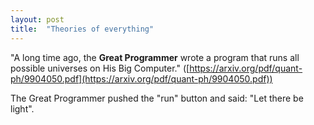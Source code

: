 ```yaml
---
layout: post
title:  "Theories of everything"
---
```


<script type="text/javascript" async
  src="https://cdn.mathjax.org/mathjax/latest/MathJax.js?config=TeX-MML-AM_CHTML">
</script>

"A long time ago, the **Great Programmer** wrote a program that runs all possible universes on His Big Computer." ([https://arxiv.org/pdf/quant-ph/9904050.pdf](https://arxiv.org/pdf/quant-ph/9904050.pdf))

The Great Programmer pushed the "run" button and said: "Let there be light".

